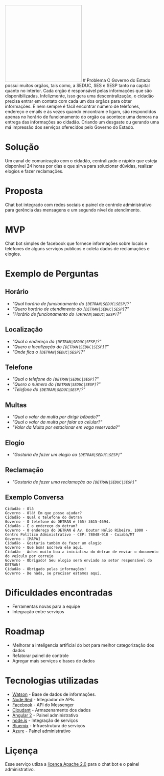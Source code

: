 <img href="https://raw.githubusercontent.com/GovHackMT/encontreox/master/logo%20chatman%20even%20better.png" width=250 height=250/>
# Problema
O Governo do Estado possui muitos orgãos, tais como, a SEDUC, SES e SESP tanto na capital quanto no interior.
Cada orgão é responsável pelas informações que são disponibilizadas.
Infelizmente, isso gera uma descentralização, o cidadão precisa entrar em contato com cada um dos orgãos para obter informações.
E nem sempre é fácil encontrar número de telefones, endereço e emails e às vezes quando encontram e ligam, são respondidos apenas no horário de funcionamento do orgão ou acontece uma demora na entrega das informações ao cidadão. Criando um desgaste ou gerando uma má impressão dos serviços oferecidos pelo Governo do Estado.

# Solução
Um canal de comunicação com o cidadão, centralizado e rápido que esteja disponível 24 horas por dias e que sirva para solucionar dúvidas, realizar elogios e fazer reclamações.

# Proposta
Chat bot integrado com redes sociais e painel de controle administrativo para gerência das mensagens e um segundo nível de atendimento.

# MVP
Chat bot simples de facebook que fornece informações sobre locais e telefones de alguns serviços publicos e coleta dados de reclamações e elogios.

# Exemplo de Perguntas
## Horário
- *"Qual horário de funcionamento do `[DETRAN|SEDUC|SESP]`?"*
- *"Quero horário de atendimento do `[DETRAN|SEDUC|SESP]`?"*
- *"Horário de funcionamento do `[DETRAN|SEDUC|SESP]`?"*

## Localização
- *"Qual o endereço do `[DETRAN|SEDUC|SESP]`?"*
- *"Quero a localização do `[DETRAN|SEDUC|SESP]`?"*
- *"Onde fica o `[DETRAN|SEDUC|SESP]`?"*

## Telefone
- *"Qual o telefone do `[DETRAN|SEDUC|SESP]`?"*
- *"Quero o número do `[DETRAN|SEDUC|SESP]`?"*
- *"Telefone do `[DETRAN|SEDUC|SESP]`?"*

## Multas
- *"Qual o valor da multa por dirigir bêbado?"*
- *"Qual o valor da multa por falar ao celular?"*
- *"Valor da Multa por estacionar em vaga reservada?"*

## Elogio
- *"Gostaria de fazer um elogio ao `[DETRAN|SEDUC|SESP]`"*

## Reclamação
- *"Gostaria de fazer uma reclamação ao `[DETRAN|SEDUC|SESP]`"*

## Exemplo Conversa
```chat
Cidadão - Olá
Governo - Olá! Em que posso ajudar?
Cidadão - Qual o telefone do detran
Governo - O telefone do DETRAN é (65) 3615-4694.
Cidadão - E o endereço do detran?
Governo - O endereço do DETRAN é Av. Doutor Hélio Ribeiro, 1000 - Centro Político Administrativo - CEP: 78048-910 - Cuiabá/MT
Governo - [MAPA]
Cidadão - Gostaria também de fazer um elogio
Governo - Que bom! Escreva ele aqui.
Cidadão - Achei muito boa a iniciativa do detran de enviar o documento do veículo por correio
Governo - Obrigado! Seu elogio será enviado ao setor responsável do DETRAN!
Cidadão - Obrigado pelas informações!
Governo - De nada, se precisar estamos aqui.
```

# Dificuldades encontradas
- Ferramentas novas para a equipe
- Integração entre serviços

# Roadmap
- Melhorar a inteligencia artificial do bot para melhor categorização dos dados
- Refatorar painel de controle
- Agregar mais serviços e bases de dados

# Tecnologias utilizadas
- [Watson](https://https://www.ibm.com/watson) - Base de dados de informações.
- [Node Red](https://nodered.org) - Integrador de APIs
- [Facebook](https://developer.facebook.com) - API do Messenger
- [Cloudant](https://cloudant.com) - Armazenamento dos dados
- [Angular 2](https://angular.io) - Painel administrativo
- [node.js](https://nodejs.org) - Integração de serviços
- [Bluemix](https://console.ng.bluemix.net) - Infraestrutura de serviços
- [Azure](https://azure.microsoft.com/Azure) - Painel administrativo

# Liçença
Esse serviço utliza a [licença Apache 2.0](https://github.com/node-red/node-red/blob/master/LICENSE) para o chat bot e o painel administrativo.
